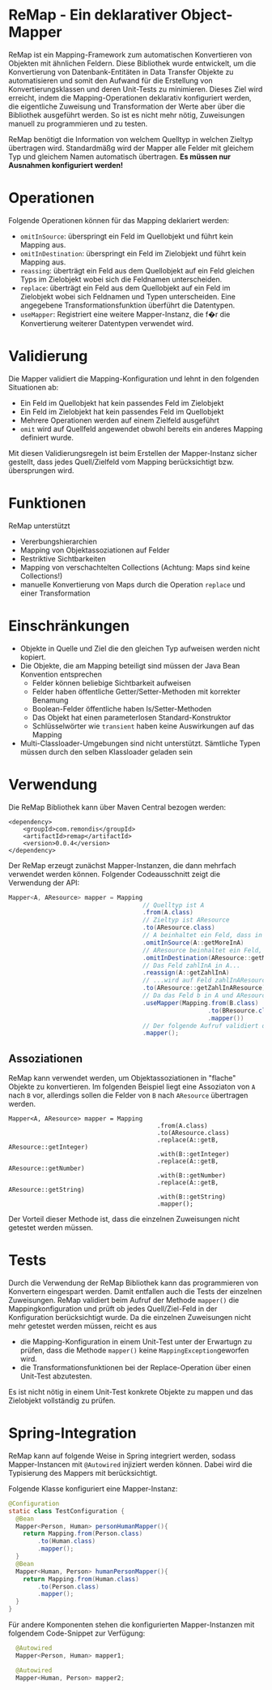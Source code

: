 # ReMap - Ein deklarativer Object-Mapper
  
ReMap ist ein Mapping-Framework zum automatischen Konvertieren von Objekten mit ähnlichen Feldern. Diese Bibliothek wurde entwickelt, um die Konvertierung von Datenbank-Entitäten in Data Transfer Objekte zu automatisieren und somit den Aufwand für die Erstellung von Konvertierungsklassen und deren Unit-Tests zu minimieren. Dieses Ziel wird erreicht, indem die Mapping-Operationen deklarativ konfiguriert werden, die eigentliche Zuweisung und Transformation der Werte aber über die Bibliothek ausgeführt werden. So ist es nicht mehr nötig, Zuweisungen manuell zu programmieren und zu testen. 

ReMap benötigt die Information von welchem Quelltyp in welchen Zieltyp übertragen wird. Standardmäßg wird der Mapper alle Felder mit gleichem Typ und gleichem Namen automatisch übertragen. __Es müssen nur Ausnahmen konfiguriert werden!__

# Operationen

Folgende Operationen können für das Mapping deklariert werden:
* `omitInSource`: überspringt ein Feld im Quellobjekt und führt kein Mapping aus.
* `omitInDestination`: überspringt ein Feld im Zielobjekt und führt kein Mapping aus. 
* `reassing`: überträgt ein Feld aus dem Quellobjekt auf ein Feld gleichen Typs im Zielobjekt wobei sich die Feldnamen unterscheiden.
* `replace`: überträgt ein Feld aus dem Quellobjekt auf ein Feld im Zielobjekt wobei sich Feldnamen und Typen unterscheiden. Eine angegebene Transformationsfunktion überführt die Datentypen.  
* `useMapper`: Registriert eine weitere Mapper-Instanz, die f�r die Konvertierung weiterer Datentypen verwendet wird. 

# Validierung

Die Mapper validiert die Mapping-Konfiguration und lehnt in den folgenden Situationen ab:
* Ein Feld im Quellobjekt hat kein passendes Feld im Zielobjekt
* Ein Feld im Zielobjekt hat kein passendes Feld im Quellobjekt
* Mehrere Operationen werden auf einem Zielfeld ausgeführt
* `omit` wird auf Quellfeld angewendet obwohl bereits ein anderes Mapping definiert wurde.

Mit diesen Validierungsregeln ist beim Erstellen der Mapper-Instanz sicher gestellt, dass jedes Quell/Zielfeld vom Mapping berücksichtigt bzw. übersprungen wird.

# Funktionen

ReMap unterstützt
* Vererbungshierarchien
* Mapping von Objektassoziationen auf Felder 
* Restriktive Sichtbarkeiten
* Mapping von verschachtelten Collections (Achtung: Maps sind keine Collections!)
* manuelle Konvertierung von Maps durch die Operation `replace` und einer Transformation

# Einschränkungen
* Objekte in Quelle und Ziel die den gleichen Typ aufweisen werden nicht kopiert.
* Die Objekte, die am Mapping beteiligt sind müssen der Java Bean Konvention entsprechen
  * Felder können beliebige Sichtbarkeit aufweisen
  * Felder haben öffentliche Getter/Setter-Methoden mit korrekter Benamung
  * Boolean-Felder öffentliche haben Is/Setter-Methoden
  * Das Objekt hat einen parameterlosen Standard-Konstruktor 
  * Schlüsselwörter wie `transient` haben keine Auswirkungen auf das Mapping
* Multi-Classloader-Umgebungen sind nicht unterstützt. Sämtliche Typen müssen durch den selben Klassloader geladen sein

# Verwendung

Die ReMap Bibliothek kann über Maven Central bezogen werden:

```
<dependency>
    <groupId>com.remondis</groupId>
    <artifactId>remap</artifactId>
    <version>0.0.4</version>
</dependency>
```

Der ReMap erzeugt zunächst Mapper-Instanzen, die dann mehrfach verwendet werden können. Folgender Codeausschnitt zeigt die Verwendung der API:

```java
Mapper<A, AResource> mapper = Mapping
                                     // Quelltyp ist A
                                     .from(A.class)
                                     // Zieltyp ist AResource
                                     .to(AResource.class)
                                     // A beinhaltet ein Feld, dass in AResource keine Entsprechung hat.
                                     .omitInSource(A::getMoreInA)
                                     // AResource beinhaltet ein Feld, dass in A keine Entsprechung hat.
                                     .omitInDestination(AResource::getMoreInAResource)
                                     // Das Feld zahlInA in A...
                                     .reassign(A::getZahlInA)
                                     // ...wird auf Feld zahlInAResource in AResource �bertragen
                                     .to(AResource::getZahlInAResource)
                                     // Da das Feld b in A und AResource vorhanden ist, wird ein implizites Mapping durchgeführt. Allerdings unterscheiden sich die Feldtypen: B und BResource. Dieses implizite Mapping wird durchgeführt, sofern ein Mapper für das Mapping B->BResource registriert wurde.
                                     .useMapper(Mapping.from(B.class)
                                                       .to(BResource.class)
                                                       .mapper())
                                     // Der folgende Aufruf validiert die Konfiguration und erzeugt im positiven Fall einen Mapper. Alle implizit möglichen Mappings werden zusätzlich zu den Konfigurationen durchgeführt. Werden die oben genannten Voraussetzungen nicht erfüllt, wird eine MappingException geworfen. 
                                     .mapper();
```

## Assoziationen

ReMap kann verwendet werden, um Objektassoziationen in "flache" Objekte zu konvertieren. Im folgenden Beispiel liegt eine Assoziaton von `A` nach `B` vor, allerdings sollen die Felder von `B` nach `AResource` übertragen werden. 

```
Mapper<A, AResource> mapper = Mapping
                                         .from(A.class)
                                         .to(AResource.class)
                                         .replace(A::getB, AResource::getInteger)
                                         .with(B::getInteger)
                                         .replace(A::getB, AResource::getNumber)
                                         .with(B::getNumber)
                                         .replace(A::getB, AResource::getString)
                                         .with(B::getString)
                                         .mapper();
```

Der Vorteil dieser Methode ist, dass die einzelnen Zuweisungen nicht getestet werden müssen.

# Tests

Durch die Verwendung der ReMap Bibliothek kann das programmieren von Konvertern eingespart werden. Damit entfallen auch die Tests der einzelnen Zuweisungen. ReMap validiert beim Aufruf der Methode `mapper()` die Mappingkonfiguration und prüft ob jedes Quell/Ziel-Feld in der Konfiguration berücksichtigt wurde. Da die einzelnen Zuweisungen nicht mehr getestet werden müssen, reicht es aus
* die Mapping-Konfiguration in einem Unit-Test unter der Erwartugn zu prüfen, dass die Methode `mapper()` keine `MappingException`geworfen wird.  
* die Transformationsfunktionen bei der Replace-Operation über einen Unit-Test abzutesten.

Es ist nicht nötig in einem Unit-Test konkrete Objekte zu mappen und das Zielobjekt vollständig zu prüfen.

# Spring-Integration

ReMap kann auf folgende Weise in Spring integriert werden, sodass Mapper-Instancen mit `@Autowired` injiziert werden können. Dabei wird die Typisierung des Mappers mit berücksichtigt.

Folgende Klasse konfiguriert eine Mapper-Instanz:

```java
@Configuration
static class TestConfiguration {
  @Bean
  Mapper<Person, Human> personHumanMapper(){
    return Mapping.from(Person.class)
        .to(Human.class)
        .mapper();
  }
  @Bean
  Mapper<Human, Person> humanPersonMapper(){
    return Mapping.from(Human.class)
        .to(Person.class)
        .mapper();
  }
}
```

Für andere Komponenten stehen die konfigurierten Mapper-Instanzen mit folgendem Code-Snippet zur Verfügung:

```Java
  @Autowired
  Mapper<Person, Human> mapper1;

  @Autowired
  Mapper<Human, Person> mapper2;

`````

 